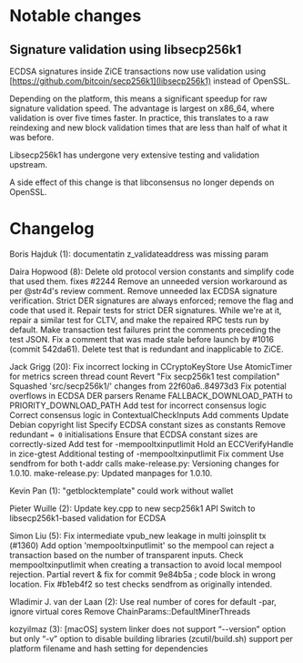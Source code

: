 Notable changes
===============

Signature validation using libsecp256k1
---------------------------------------

ECDSA signatures inside ZiCE transactions now use validation using
[https://github.com/bitcoin/secp256k1](libsecp256k1) instead of OpenSSL.

Depending on the platform, this means a significant speedup for raw signature
validation speed. The advantage is largest on x86_64, where validation is over
five times faster. In practice, this translates to a raw reindexing and new
block validation times that are less than half of what it was before.

Libsecp256k1 has undergone very extensive testing and validation upstream.

A side effect of this change is that libconsensus no longer depends on OpenSSL.

Changelog
=========

Boris Hajduk (1):
      documentatin z_validateaddress was missing param

Daira Hopwood (8):
      Delete old protocol version constants and simplify code that used them.     fixes #2244
      Remove an unneeded version workaround as per @str4d's review comment.
      Remove unneeded lax ECDSA signature verification.
      Strict DER signatures are always enforced; remove the flag and code that used it.
      Repair tests for strict DER signatures.     While we're at it, repair a similar test for CLTV, and make the repaired RPC tests run by default.
      Make transaction test failures print the comments preceding the test JSON.
      Fix a comment that was made stale before launch by #1016 (commit 542da61).
      Delete test that is redundant and inapplicable to ZiCE.

Jack Grigg (20):
      Fix incorrect locking in CCryptoKeyStore
      Use AtomicTimer for metrics screen thread count
      Revert "Fix secp256k1 test compilation"
      Squashed 'src/secp256k1/' changes from 22f60a6..84973d3
      Fix potential overflows in ECDSA DER parsers
      Rename FALLBACK_DOWNLOAD_PATH to PRIORITY_DOWNLOAD_PATH
      Add test for incorrect consensus logic
      Correct consensus logic in ContextualCheckInputs
      Add comments
      Update Debian copyright list
      Specify ECDSA constant sizes as constants
      Remove redundant `= 0` initialisations
      Ensure that ECDSA constant sizes are correctly-sized
      Add test for -mempooltxinputlimit
      Hold an ECCVerifyHandle in zice-gtest
      Additional testing of -mempooltxinputlimit
      Fix comment
      Use sendfrom for both t-addr calls
      make-release.py: Versioning changes for 1.0.10.
      make-release.py: Updated manpages for 1.0.10.

Kevin Pan (1):
      "getblocktemplate" could work without wallet

Pieter Wuille (2):
      Update key.cpp to new secp256k1 API
      Switch to libsecp256k1-based validation for ECDSA

Simon Liu (5):
      Fix intermediate vpub_new leakage in multi joinsplit tx (#1360)
      Add option 'mempooltxinputlimit' so the mempool can reject a transaction     based on the number of transparent inputs.
      Check mempooltxinputlimit when creating a transaction to avoid local     mempool rejection.
      Partial revert & fix for commit 9e84b5a ; code block in wrong location.
      Fix #b1eb4f2 so test checks sendfrom as originally intended.

Wladimir J. van der Laan (2):
      Use real number of cores for default -par, ignore virtual cores
      Remove ChainParams::DefaultMinerThreads

kozyilmaz (3):
      [macOS] system linker does not support “--version” option but only “-v”
      option to disable building libraries (zcutil/build.sh)
      support per platform filename and hash setting for dependencies

